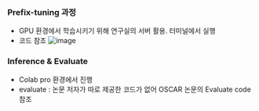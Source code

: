 ### Prefix-tuning 과정
- GPU 환경에서 학습시키기 위해 연구실의 서버 활용. 터미널에서 실행
- 코드 참조
![image](https://github.com/dhye1/ETRI-research_intern/assets/96327142/e0ae7f39-c5f8-46e5-905d-e56c0ac4c4df)

### Inference & Evaluate
- Colab pro 환경에서 진행
- evaluate : 논문 저자가 따로 제공한 코드가 없어 OSCAR 논문의 Evaluate code 참조


